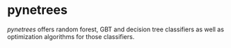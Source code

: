 pynetrees
=========

*pynetrees* offers random forest, GBT and decision tree classifiers as well as
optimization algorithms for those classifiers.
